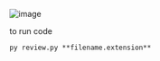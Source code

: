 ![image](https://github.com/singapaul/basic-python-code-reviewer/assets/89204135/a0e0b93a-332a-404e-8614-d6ce597b378f)


to run code 
```
py review.py **filename.extension**
```
